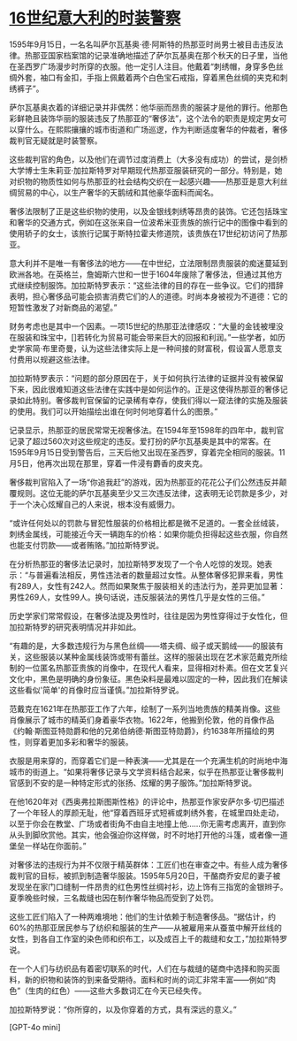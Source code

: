 # [16世纪意大利的时装警察](https://www.medievalists.net/2014/10/fashion-police-16th-century-italy/)

1595年9月15日，一名名叫萨尔瓦基奥·德·阿斯特的热那亚时尚男士被目击违反法律。热那亚国家档案馆的记录准确地描述了萨尔瓦基奥在那个秋天的日子里，当他在圣西罗广场漫步时所穿的衣服。他一定引人注目。他戴着“刺绣帽，身穿多色丝绸外套，袖口有金扣，手指上佩戴着两个白色宝石戒指，穿着黑色丝绸的夹克和刺绣裤子”。

萨尔瓦基奥衣着的详细记录并非偶然：他华丽而昂贵的服装才是他的罪行。他那色彩鲜艳且装饰华丽的服装违反了热那亚的“奢侈法”，这个法令的职责是规定男女可以穿什么。在熙熙攘攘的城市街道和广场巡逻，作为判断适度奢华的仲裁者，奢侈裁判官无疑就是时装警察。

这些裁判官的角色，以及他们在调节过度消费上（大多没有成功）的尝试，是剑桥大学博士生朱莉亚·加拉斯特罗对早期现代热那亚服装研究的一部分。特别是，她对织物的物质性如何与热那亚的社会结构交织在一起感兴趣——热那亚是意大利丝绸贸易的中心，以生产奢华的天鹅绒和其他豪华面料而闻名。

奢侈法限制了正是这些织物的使用，以及金银线刺绣等昂贵的装饰。它还包括珠宝和奢华的交通方式，例如在这张来自一位波希米亚贵族的旅行记中的图像中看到的使用轿子的女士，该旅行记属于斯特拉霍夫修道院，该贵族在17世纪初访问了热那亚。

意大利并不是唯一有奢侈法的地方——在中世纪，立法限制昂贵服装的痴迷蔓延到欧洲各地。在英格兰，詹姆斯六世和一世于1604年废除了奢侈法，但通过其他方式继续控制服饰。加拉斯特罗表示：“这些法律的目的存在一些争议。它们的措辞表明，担心奢侈品可能会损害消费它们的人的道德。时尚本身被视为不道德：它的短暂性激发了对新商品的渴望。”

财务考虑也是其中一个因素。一项15世纪的热那亚法律感叹：“大量的金钱被埋没在服装和珠宝中，\[\]若转化为贸易可能会带来巨大的回报和利润。”一些学者，如历史学家简·布里奇曼，认为这些法律实际上是一种间接的财富税，假设富人愿意支付费用以规避这些法律。

加拉斯特罗表示：“问题的部分原因在于，关于如何执行法律的证据并没有被保留下来，因此很难知道这些法律在实践中是如何运作的。正是这使得热那亚的奢侈记录如此特别。奢侈裁判官保留的记录稀有幸存，使我们得以一窥法律的实施及服装的使用。我们可以开始描绘出谁在何时何地穿着什么的图景。”

记录显示，热那亚的居民常常无视奢侈法。在1594年至1598年的四年中，裁判官记录了超过560次对这些规定的违反。爱打扮的萨尔瓦基奥是其中的常客。在1595年9月15日受到警告后，三天后他又出现在圣西罗，穿着完全相同的服装。11月5日，他再次出现在那里，穿着一件浸有麝香的皮夹克。

奢侈裁判官陷入了一场“你追我赶”的游戏，因为热那亚的花花公子们公然违反并颠覆规则。这位无能的萨尔瓦基奥至少又三次违反法律，这表明无论罚款是多少，对于一个决心炫耀自己的人来说，根本没有威慑力。

“或许任何处以的罚款与冒犯性服装的价格相比都是微不足道的。一套全丝绒装，刺绣金属线，可能接近今天一辆跑车的价格：如果你能负担得起这些衣服，你自然也能支付罚款——或者贿赂。”加拉斯特罗说。

在分析热那亚的奢侈法记录时，加拉斯特罗发现了一个令人吃惊的发现。她表示：“与普遍看法相反，男性违法者的数量超过女性。从整体奢侈犯罪来看，男性有289人，女性有242人。然而如果聚焦于服装相关的违法行为，差异更加显著：男性269人，女性99人。换句话说，违反服装法的男性几乎是女性的三倍。”

历史学家们常常假设，在奢侈法提及男性时，往往是因为男性穿得过于女性化，但加拉斯特罗的研究表明情况并非如此。

“有趣的是，大多数违规行为与黑色丝绸——塔夫绸、缎子或天鹅绒——的服装有关，这些服装以某种金属线装饰或带有蕾丝。这样的服装出现在艺术家范戴克所绘制的一位匿名热那亚贵族的肖像中，在现代人看来，显得相对朴素。但在文艺复兴文化中，黑色是明确的身份象征。黑色染料是最难以固定的一种，因此我们在解读这些看似'简单'的肖像时应当谨慎。”加拉斯特罗说。

范戴克在1621年在热那亚工作了六年，绘制了一系列当地贵族的精美肖像。这些肖像展示了城市的精英们身着豪华衣物。1622年，他搬到伦敦，他的肖像作品《约翰·斯图亚特勋爵和他的兄弟伯纳德·斯图亚特勋爵》，约1638年所描绘的男性，则穿着更加多彩和奢华的服装。

衣服是用来穿的，而穿着它们是一种表演——尤其是在一个充满生机的时尚地中海城市的街道上。“如果将奢侈记录与文学资料结合起来，似乎在热那亚让奢侈裁判官感到不安的是一种特定形式的张扬、炫耀的男子服饰。”加拉斯特罗说。

在他1620年对《西奥弗拉斯图斯性格》的评论中，热那亚作家安萨尔多·切巴描述了一个年轻人的厚颜无耻，他“穿着西班牙式短裤或刺绣外套，在城里四处走动，以至于你会在教堂、广场或者街角不由自主地撞上他……你无需考虑离开，直到你从头到脚欣赏他。其实，他会强迫你这样做，时不时地打开他的斗篷，或者像一道堡垒一样站在你面前。”

对奢侈法的违规行为并不仅限于精英群体：工匠们也在审查之中。有些人成为奢侈裁判官的目标，被抓到制造奢华服装。1595年5月20日，干酪商乔安尼的妻子被发现坐在家门口缝制一件昂贵的红色男性丝绸衬衫，边上饰有三指宽的金银辫子。夏季晚些时候，三名裁缝也因在制作奢华物品而受到了处罚。

这些工匠们陷入了一种两难境地：他们的生计依赖于制造奢侈品。“据估计，约60%的热那亚居民参与了纺织和服装的生产——从被雇用来从蚕茧中解开丝线的女性，到各自工作室的染色师和织布工，以及成百上千的裁缝和女工，”加拉斯特罗说。

在一个人们与纺织品有着密切联系的时代，人们在与裁缝的磋商中选择和购买面料，新的织物和装饰的到来备受期待。面料和时尚的词汇非常丰富——例如“肉色”（生肉的红色）——这些大多数词汇在今天已经失传。

加拉斯特罗说：“你所穿的，以及你穿着的方式，具有深远的意义。”

[GPT-4o mini]
